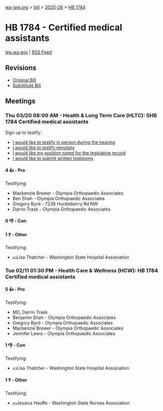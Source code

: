 [wa-law.org](/) > [bill](/bill/) > [2025-26](/bill/2025-26/) > [HB 1784](/bill/2025-26/hb/1784/)

# HB 1784 - Certified medical assistants
[leg.wa.gov](https://app.leg.wa.gov/billsummary?BillNumber=1784&Year=2025&Initiative=false) | [RSS Feed](./rss.xml)

## Revisions
* [Original Bill](1/)
* [Substitute Bill](S/)

## Meetings
### Thu 03/20 08:00 AM - Health & Long Term Care (HLTC): SHB 1784 Certified medical assistants
Sign up to testify:
* [I would like to testify in person during the hearing](https://app.leg.wa.gov/csi/Testifier/Add?chamber=House&mId=33072&aId=165698&caId=26386&tId=1)
* [I would like to testify remotely](https://app.leg.wa.gov/csi/Testifier/Add?chamber=House&mId=33072&aId=165698&caId=26386&tId=2)
* [I would like my position noted for the legislative record](https://app.leg.wa.gov/csi/Testifier/Add?chamber=House&mId=33072&aId=165698&caId=26386&tId=3)
* [I would like to submit written testimony](https://app.leg.wa.gov/csi/Testifier/Add?chamber=House&mId=33072&aId=165698&caId=26386&tId=4)

#### 4 👍 - Pro
Testifying:
* Mackenzie Brewer - Olympia Orthopaedic Associates
* Ben Shah - Olympia Orthopaedic Associates
* Gregory Byrd - 7238 Huckleberry Rd NW
* Darrin Trask - Olympia Orthopaedic Associates

#### 0 👎 - Con

#### 1 ❓ - Other
Testifying:
* 💵Lisa Thatcher - Washington State Hospital Association

### Tue 02/11 01:30 PM - Health Care & Wellness (HCW): HB 1784 Certified medical assistants
#### 5 👍 - Pro
Testifying:
* MD, Darrin Trask
* Benjamin Shah - Olympia Orthopaedic Associates
* Gregory Byrd - Olympia Orthopaedic Associates
* Mackenzie Brewer - Olympia Orthopaedic Associates
* Jennifer Lewis - Olympia Orthopaedic Associates

#### 1 👎 - Con
Testifying:
* 💵Lisa Thatcher - Washington State Hospital Association

#### 1 ❓ - Other
Testifying:
* 💵Jessica Hauffe - Washington State Nurses Association
